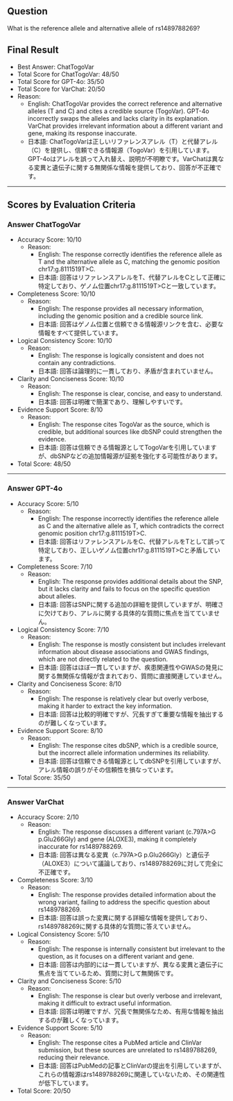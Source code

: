 ## Question

What is the reference allele and alternative allele of rs1489788269?

## Final Result

- Best Answer: ChatTogoVar
- Total Score for ChatTogoVar: 48/50
- Total Score for GPT-4o: 35/50
- Total Score for VarChat: 20/50
- Reason:
  - English: ChatTogoVar provides the correct reference and alternative alleles (T and C) and cites a credible source (TogoVar). GPT-4o incorrectly swaps the alleles and lacks clarity in its explanation. VarChat provides irrelevant information about a different variant and gene, making its response inaccurate.
  - 日本語: ChatTogoVarは正しいリファレンスアレル（T）と代替アレル（C）を提供し、信頼できる情報源（TogoVar）を引用しています。GPT-4oはアレルを誤って入れ替え、説明が不明瞭です。VarChatは異なる変異と遺伝子に関する無関係な情報を提供しており、回答が不正確です。

---

## Scores by Evaluation Criteria

### Answer ChatTogoVar
- Accuracy Score: 10/10
  - Reason: 
    - English: The response correctly identifies the reference allele as T and the alternative allele as C, matching the genomic position chr17:g.8111519T>C.
    - 日本語: 回答はリファレンスアレルをT、代替アレルをCとして正確に特定しており、ゲノム位置chr17:g.8111519T>Cと一致しています。
- Completeness Score: 10/10
  - Reason: 
    - English: The response provides all necessary information, including the genomic position and a credible source link.
    - 日本語: 回答はゲノム位置と信頼できる情報源リンクを含む、必要な情報をすべて提供しています。
- Logical Consistency Score: 10/10
  - Reason: 
    - English: The response is logically consistent and does not contain any contradictions.
    - 日本語: 回答は論理的に一貫しており、矛盾が含まれていません。
- Clarity and Conciseness Score: 10/10
  - Reason: 
    - English: The response is clear, concise, and easy to understand.
    - 日本語: 回答は明確で簡潔であり、理解しやすいです。
- Evidence Support Score: 8/10
  - Reason: 
    - English: The response cites TogoVar as the source, which is credible, but additional sources like dbSNP could strengthen the evidence.
    - 日本語: 回答は信頼できる情報源としてTogoVarを引用していますが、dbSNPなどの追加情報源が証拠を強化する可能性があります。
- Total Score: 48/50

---

### Answer GPT-4o
- Accuracy Score: 5/10
  - Reason: 
    - English: The response incorrectly identifies the reference allele as C and the alternative allele as T, which contradicts the correct genomic position chr17:g.8111519T>C.
    - 日本語: 回答はリファレンスアレルをC、代替アレルをTとして誤って特定しており、正しいゲノム位置chr17:g.8111519T>Cと矛盾しています。
- Completeness Score: 7/10
  - Reason: 
    - English: The response provides additional details about the SNP, but it lacks clarity and fails to focus on the specific question about alleles.
    - 日本語: 回答はSNPに関する追加の詳細を提供していますが、明確さに欠けており、アレルに関する具体的な質問に焦点を当てていません。
- Logical Consistency Score: 7/10
  - Reason: 
    - English: The response is mostly consistent but includes irrelevant information about disease associations and GWAS findings, which are not directly related to the question.
    - 日本語: 回答はほぼ一貫していますが、疾患関連性やGWASの発見に関する無関係な情報が含まれており、質問に直接関連していません。
- Clarity and Conciseness Score: 8/10
  - Reason: 
    - English: The response is relatively clear but overly verbose, making it harder to extract the key information.
    - 日本語: 回答は比較的明確ですが、冗長すぎて重要な情報を抽出するのが難しくなっています。
- Evidence Support Score: 8/10
  - Reason: 
    - English: The response cites dbSNP, which is a credible source, but the incorrect allele information undermines its reliability.
    - 日本語: 回答は信頼できる情報源としてdbSNPを引用していますが、アレル情報の誤りがその信頼性を損なっています。
- Total Score: 35/50

---

### Answer VarChat
- Accuracy Score: 2/10
  - Reason: 
    - English: The response discusses a different variant (c.797A>G p.Glu266Gly) and gene (ALOXE3), making it completely inaccurate for rs1489788269.
    - 日本語: 回答は異なる変異（c.797A>G p.Glu266Gly）と遺伝子（ALOXE3）について議論しており、rs1489788269に対して完全に不正確です。
- Completeness Score: 3/10
  - Reason: 
    - English: The response provides detailed information about the wrong variant, failing to address the specific question about rs1489788269.
    - 日本語: 回答は誤った変異に関する詳細な情報を提供しており、rs1489788269に関する具体的な質問に答えていません。
- Logical Consistency Score: 5/10
  - Reason: 
    - English: The response is internally consistent but irrelevant to the question, as it focuses on a different variant and gene.
    - 日本語: 回答は内部的には一貫していますが、異なる変異と遺伝子に焦点を当てているため、質問に対して無関係です。
- Clarity and Conciseness Score: 5/10
  - Reason: 
    - English: The response is clear but overly verbose and irrelevant, making it difficult to extract useful information.
    - 日本語: 回答は明確ですが、冗長で無関係なため、有用な情報を抽出するのが難しくなっています。
- Evidence Support Score: 5/10
  - Reason: 
    - English: The response cites a PubMed article and ClinVar submission, but these sources are unrelated to rs1489788269, reducing their relevance.
    - 日本語: 回答はPubMedの記事とClinVarの提出を引用していますが、これらの情報源はrs1489788269に関連していないため、その関連性が低下しています。
- Total Score: 20/50